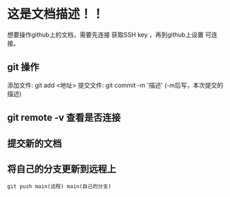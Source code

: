 # 这是文档描述！！
想要操作github上的文档，需要先连接 获取SSH key ，再到github上设置 可连接。

## git 操作
添加文件: git add <地址>
提交文件: git commit -m '描述' (-m后写，本次提交的描述)
## git remote -v 查看是否连接

## 提交新的文档

## 将自己的分支更新到远程上
```
git push main(远程) main(自己的分支)
``` 